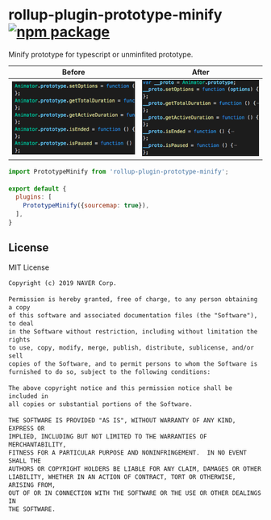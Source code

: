 # rollup-plugin-prototype-minify [![npm package](https://img.shields.io/npm/v/rollup-plugin-prototype-minify.svg)](https://www.npmjs.com/package/rollup-plugin-prototype-minify)

Minify prototype for typescript or unminfited prototype.

|Before|After|
|:---:|:---:|
|![](./before.png)|![](./after.png)|
```js
import PrototypeMinify from 'rollup-plugin-prototype-minify';

export default {
  plugins: [
    PrototypeMinify({sourcemap: true}),
  ],
}
```


## License

MIT License

```
Copyright (c) 2019 NAVER Corp.

Permission is hereby granted, free of charge, to any person obtaining a copy
of this software and associated documentation files (the "Software"), to deal
in the Software without restriction, including without limitation the rights
to use, copy, modify, merge, publish, distribute, sublicense, and/or sell
copies of the Software, and to permit persons to whom the Software is
furnished to do so, subject to the following conditions:

The above copyright notice and this permission notice shall be included in
all copies or substantial portions of the Software.

THE SOFTWARE IS PROVIDED "AS IS", WITHOUT WARRANTY OF ANY KIND, EXPRESS OR
IMPLIED, INCLUDING BUT NOT LIMITED TO THE WARRANTIES OF MERCHANTABILITY,
FITNESS FOR A PARTICULAR PURPOSE AND NONINFRINGEMENT.  IN NO EVENT SHALL THE
AUTHORS OR COPYRIGHT HOLDERS BE LIABLE FOR ANY CLAIM, DAMAGES OR OTHER
LIABILITY, WHETHER IN AN ACTION OF CONTRACT, TORT OR OTHERWISE, ARISING FROM,
OUT OF OR IN CONNECTION WITH THE SOFTWARE OR THE USE OR OTHER DEALINGS IN
THE SOFTWARE.
```

